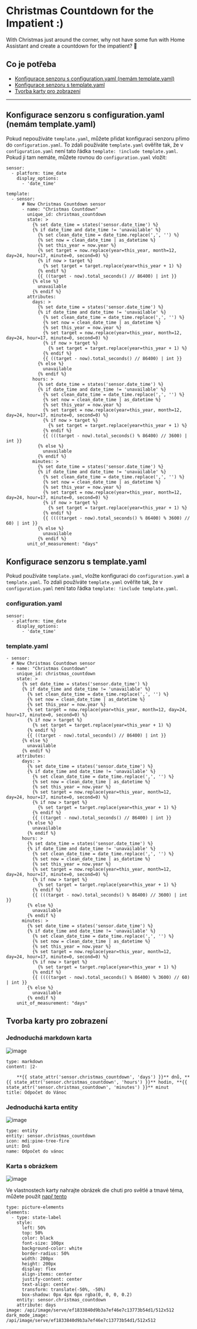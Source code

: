 # Christmas Countdown for the Impatient :)

With Christmas just around the corner, why not have some fun with Home Assistant and create a countdown for the impatient? 🎄

## Co je potřeba

- [Konfigurace senzoru s configuration.yaml (nemám template.yaml)](#konfigurace-senzoru-s-configurationyaml-nem%C3%A1m-templateyaml)
- [Konfigurace senzoru s template.yaml](#konfigurace-senzoru-s-templateyaml)
- [Tvorba karty pro zobrazení](#tvorba-karty-pro-zobrazen%C3%AD)

---

## Konfigurace senzoru s configuration.yaml (nemám template.yaml)

Pokud nepoužíváte `template.yaml`, můžete přidat konfiguraci senzoru přímo do `configuration.yaml`. To zdali používáte `template.yaml` ověříte tak, že v `configuration.yaml` není tato řádka `template: !include template.yaml`. Pokud ji tam nemáte, můžete rovnou do `configuration.yaml` vložit:

```
sensor:
  - platform: time_date
    display_options:
      - 'date_time'

template:
  - sensor:
      # New Christmas Countdown sensor
      - name: "Christmas Countdown"
        unique_id: christmas_countdown
        state: >
          {% set date_time = states('sensor.date_time') %}
          {% if date_time and date_time != 'unavailable' %}
            {% set clean_date_time = date_time.replace(',', '') %}
            {% set now = clean_date_time | as_datetime %}
            {% set this_year = now.year %}
            {% set target = now.replace(year=this_year, month=12, day=24, hour=17, minute=0, second=0) %}
            {% if now > target %}
              {% set target = target.replace(year=this_year + 1) %}
            {% endif %}
            {{ ((target - now).total_seconds() // 86400) | int }}
          {% else %}
            unavailable
          {% endif %}
        attributes:
          days: >
            {% set date_time = states('sensor.date_time') %}
            {% if date_time and date_time != 'unavailable' %}
              {% set clean_date_time = date_time.replace(',', '') %}
              {% set now = clean_date_time | as_datetime %}
              {% set this_year = now.year %}
              {% set target = now.replace(year=this_year, month=12, day=24, hour=17, minute=0, second=0) %}
              {% if now > target %}
                {% set target = target.replace(year=this_year + 1) %}
              {% endif %}
              {{ ((target - now).total_seconds() // 86400) | int }}
            {% else %}
              unavailable
            {% endif %}
          hours: >
            {% set date_time = states('sensor.date_time') %}
            {% if date_time and date_time != 'unavailable' %}
              {% set clean_date_time = date_time.replace(',', '') %}
              {% set now = clean_date_time | as_datetime %}
              {% set this_year = now.year %}
              {% set target = now.replace(year=this_year, month=12, day=24, hour=17, minute=0, second=0) %}
              {% if now > target %}
                {% set target = target.replace(year=this_year + 1) %}
              {% endif %}
              {{ (((target - now).total_seconds() % 86400) // 3600) | int }}
            {% else %}
              unavailable
            {% endif %}
          minutes: >
            {% set date_time = states('sensor.date_time') %}
            {% if date_time and date_time != 'unavailable' %}
              {% set clean_date_time = date_time.replace(',', '') %}
              {% set now = clean_date_time | as_datetime %}
              {% set this_year = now.year %}
              {% set target = now.replace(year=this_year, month=12, day=24, hour=17, minute=0, second=0) %}
              {% if now > target %}
                {% set target = target.replace(year=this_year + 1) %}
              {% endif %}
              {{ ((((target - now).total_seconds() % 86400) % 3600) // 60) | int }}
            {% else %}
              unavailable
            {% endif %}
        unit_of_measurement: "days"
```


## Konfigurace senzoru s template.yaml

Pokud používáte `template.yaml`, vložte konfiguraci do `configuration.yaml` a `template.yaml`. To zdali používáte `template.yaml` ověříte tak, že v `configuration.yaml` není tato řádka `template: !include template.yaml`.

### configuration.yaml
```
sensor:
  - platform: time_date
    display_options:
      - 'date_time'
```
### template.yaml
```
- sensor:
  # New Christmas Countdown sensor
  - name: "Christmas Countdown"
    unique_id: christmas_countdown
    state: >
      {% set date_time = states('sensor.date_time') %}
      {% if date_time and date_time != 'unavailable' %}
        {% set clean_date_time = date_time.replace(',', '') %}
        {% set now = clean_date_time | as_datetime %}
        {% set this_year = now.year %}
        {% set target = now.replace(year=this_year, month=12, day=24, hour=17, minute=0, second=0) %}
        {% if now > target %}
          {% set target = target.replace(year=this_year + 1) %}
        {% endif %}
        {{ ((target - now).total_seconds() // 86400) | int }}
      {% else %}
        unavailable
      {% endif %}
    attributes:
      days: >
        {% set date_time = states('sensor.date_time') %}
        {% if date_time and date_time != 'unavailable' %}
          {% set clean_date_time = date_time.replace(',', '') %}
          {% set now = clean_date_time | as_datetime %}
          {% set this_year = now.year %}
          {% set target = now.replace(year=this_year, month=12, day=24, hour=17, minute=0, second=0) %}
          {% if now > target %}
            {% set target = target.replace(year=this_year + 1) %}
          {% endif %}
          {{ ((target - now).total_seconds() // 86400) | int }}
        {% else %}
          unavailable
        {% endif %}
      hours: >
        {% set date_time = states('sensor.date_time') %}
        {% if date_time and date_time != 'unavailable' %}
          {% set clean_date_time = date_time.replace(',', '') %}
          {% set now = clean_date_time | as_datetime %}
          {% set this_year = now.year %}
          {% set target = now.replace(year=this_year, month=12, day=24, hour=17, minute=0, second=0) %}
          {% if now > target %}
            {% set target = target.replace(year=this_year + 1) %}
          {% endif %}
          {{ (((target - now).total_seconds() % 86400) // 3600) | int }}
        {% else %}
          unavailable
        {% endif %}
      minutes: >
        {% set date_time = states('sensor.date_time') %}
        {% if date_time and date_time != 'unavailable' %}
          {% set clean_date_time = date_time.replace(',', '') %}
          {% set now = clean_date_time | as_datetime %}
          {% set this_year = now.year %}
          {% set target = now.replace(year=this_year, month=12, day=24, hour=17, minute=0, second=0) %}
          {% if now > target %}
            {% set target = target.replace(year=this_year + 1) %}
          {% endif %}
          {{ ((((target - now).total_seconds() % 86400) % 3600) // 60) | int }}
        {% else %}
          unavailable
        {% endif %}
    unit_of_measurement: "days"
```
## Tvorba karty pro zobrazení

### Jednoduchá markdown karta
![image](https://github.com/user-attachments/assets/05d9efa6-6197-430b-bb1c-f7cb460559f4)

```
type: markdown
content: |2-

    **{{ state_attr('sensor.christmas_countdown', 'days') }}** dnů, **{{ state_attr('sensor.christmas_countdown', 'hours') }}** hodin, **{{ state_attr('sensor.christmas_countdown', 'minutes') }}** minut
title: Odpočet do Vánoc
```

### Jednoduchá karta entity
![image](https://github.com/user-attachments/assets/febfa6ea-9c97-4bd4-b968-76444dc49a43)

```
type: entity
entity: sensor.christmas_countdown
icon: mdi:pine-tree-fire
unit: Dnů
name: Odpočet do vánoc
```

### Karta s obrázkem
![image](https://github.com/user-attachments/assets/7530a1ea-f3f8-49f4-aabc-ccfceb63ae6a)

Ve vlastnostech karty nahrajte obrázek dle chuti pro světlé a tmavé téma, můžete použít [např tento](https://github.com/ondrejvysek/HomeAssistant-Christmas-Countdown/blob/main/green-christmas-tree.png)     

```
type: picture-elements
elements:
  - type: state-label
    style:
      left: 50%
      top: 50%
      color: black
      font-size: 100px
      background-color: white
      border-radius: 50%
      width: 200px
      height: 200px
      display: flex
      align-items: center
      justify-content: center
      text-align: center
      transform: translate(-50%, -50%)
      box-shadow: 0px 4px 6px rgba(0, 0, 0, 0.2)
    entity: sensor.christmas_countdown
    attribute: days
image: /api/image/serve/ef1833840d9b3a7ef46e7c13773b54d1/512x512
dark_mode_image: /api/image/serve/ef1833840d9b3a7ef46e7c13773b54d1/512x512
```
